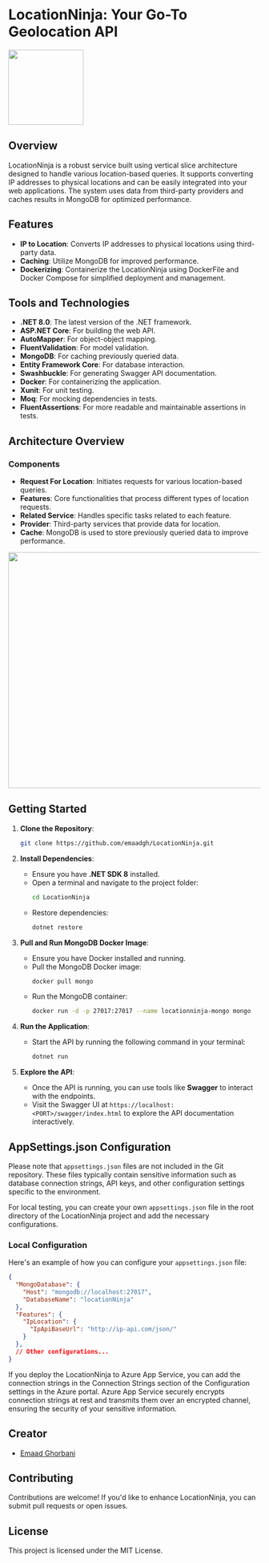 # LocationNinja: Your Go-To Geolocation API
<img src="https://github.com/emaadgh/LocationNinja/assets/10380342/25581344-41c6-400a-a601-65926d23c0ce" width="150" height="150">

## Overview
LocationNinja is a robust service built using vertical slice architecture designed to handle various location-based queries. It supports converting IP addresses to physical locations and can be easily integrated into your web applications. The system uses data from third-party providers and caches results in MongoDB for optimized performance.

## Features
- **IP to Location**: Converts IP addresses to physical locations using third-party data.
- **Caching**: Utilize MongoDB for improved performance.
- **Dockerizing**: Containerize the LocationNinja using DockerFile and Docker Compose for simplified deployment and management.

## Tools and Technologies
- **.NET 8.0**: The latest version of the .NET framework.
- **ASP.NET Core**: For building the web API.
- **AutoMapper**: For object-object mapping.
- **FluentValidation**: For model validation.
- **MongoDB**: For caching previously queried data.
- **Entity Framework Core**: For database interaction.
- **Swashbuckle**: For generating Swagger API documentation.
- **Docker**: For containerizing the application.
- **Xunit**: For unit testing.
- **Moq**: For mocking dependencies in tests.
- **FluentAssertions**: For more readable and maintainable assertions in tests.

## Architecture Overview
### Components
- **Request For Location**: Initiates requests for various location-based queries.
- **Features**: Core functionalities that process different types of location requests.
- **Related Service**: Handles specific tasks related to each feature.
- **Provider**: Third-party services that provide data for location.
- **Cache**: MongoDB is used to store previously queried data to improve performance.

<img src="https://github.com/emaadgh/LocationNinja/assets/10380342/9498b5ed-f026-4bce-9794-aac9138821cc" width="984" height="471">

## Getting Started

1. **Clone the Repository**:
    ```bash
    git clone https://github.com/emaadgh/LocationNinja.git
    ```

2. **Install Dependencies**:
    - Ensure you have **.NET SDK 8** installed.
    - Open a terminal and navigate to the project folder:
        ```bash
        cd LocationNinja
        ```
    - Restore dependencies:
        ```bash
        dotnet restore
        ```
3. **Pull and Run MongoDB Docker Image**:
    - Ensure you have Docker installed and running.
    - Pull the MongoDB Docker image:
        ```bash
        docker pull mongo
        ```
    - Run the MongoDB container:
        ```bash
        docker run -d -p 27017:27017 --name locationninja-mongo mongo
        ```


4. **Run the Application**:
    - Start the API by running the following command in your terminal:
        ```bash
        dotnet run
        ```

5. **Explore the API**:
    - Once the API is running, you can use tools like **Swagger** to interact with the endpoints.
    - Visit the Swagger UI at `https://localhost:<PORT>/swagger/index.html` to explore the API documentation interactively.

## AppSettings.json Configuration

Please note that `appsettings.json` files are not included in the Git repository. These files typically contain sensitive information such as database connection strings, API keys, and other configuration settings specific to the environment.

For local testing, you can create your own `appsettings.json` file in the root directory of the LocationNinja project and add the necessary configurations.

### Local Configuration

Here's an example of how you can configure your `appsettings.json` file:

```json
{
  "MongoDatabase": {
    "Host": "mongodb://localhost:27017",
    "DatabaseName": "locationNinja"
  },
  "Features": {
    "IpLocation": {
      "IpApiBaseUrl": "http://ip-api.com/json/"
    }
  },
  // Other configurations...
}
```
If you deploy the LocationNinja to Azure App Service, you can add the connection strings in the Connection Strings section of the Configuration settings in the Azure portal. Azure App Service securely encrypts connection strings at rest and transmits them over an encrypted channel, ensuring the security of your sensitive information.

## Creator

- [Emaad Ghorbani](https://github.com/emaadgh)

## Contributing

Contributions are welcome! If you'd like to enhance LocationNinja, you can submit pull requests or open issues.

## License

This project is licensed under the MIT License.
